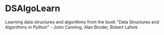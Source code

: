# DSAlgoLearn
Learning data structures and algorithms from the book "Data Structures and Algorithms in Python" - John Canning, Alan Broder, Robert Lafore
